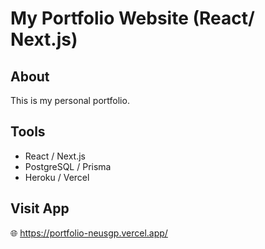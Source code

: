 # My Portfolio Website (React/ Next.js)

## About

This is my personal portfolio.

## Tools

-   React / Next.js
-   PostgreSQL / Prisma
-   Heroku / Vercel

## Visit App

:globe_with_meridians: https://portfolio-neusgp.vercel.app/
